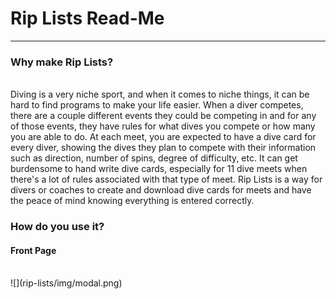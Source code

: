 <h1> Rip Lists Read-Me </h1>
<hr>
<h3>Why make Rip Lists?</h3>
<br>
Diving is a very niche sport, and when it comes to niche things, it can be hard to find programs to make your life easier. When a diver competes, there are a couple different events they could be competing in and for any of those events, they have rules for what dives you compete or how many you are able to do. At each meet, you are expected to have a dive card for every diver, showing the dives they plan to compete with their information such as direction, number of spins, degree of difficulty, etc. It can get burdensome to hand write dive cards, especially for 11 dive meets when there's a lot of rules associated with that type of meet. Rip Lists is a way for divers or coaches to create and download dive cards for meets and have the peace of mind knowing everything is entered correctly.
<br>
<h3>How do you use it?</h3>
<h4>Front Page</h4>
<br>
![](rip-lists/img/modal.png)
